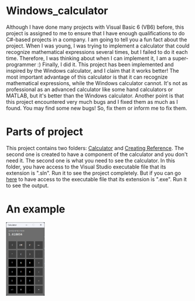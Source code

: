 # Windows_calculator
Although I have done many projects with Visual Basic 6 (VB6) before, this project is assigned to me to ensure that I have enough qualifications to do C#-based projects in a company. I am going to tell you a fun fact about the project. When I was young, I was trying to implement a calculator that could recognize mathematical expressions several times, but I failed to do it each time. Therefore, I was thinking about when I can implement it, I am a super-programmer :) Finally, I did it.
This project has been implemented and inspired by the Windows calculator, and I claim that it works better! The most important advantage of this calculator is that it can recognize mathematical expressions, while the Windows calculator cannot. It's not as professional as an advanced calculator like some hand calculators or MATLAB, but it's better than the Windows calculator.
Another point is that this project encountered very much bugs and I fixed them as much as I found. You may find some new bugs! So, fix them or inform me to fix them.
# Parts of project
This project contains two folders: [Calculator](https://github.com/mahdimoeini8102/Windows_calculator/tree/main/Project_Calculator/Calculator) and [Creating Reference](https://github.com/mahdimoeini8102/Windows_calculator/tree/main/Project_Calculator/Creating%20Reference/MyClassLibrary). The second one is created to have a component of the calculator and you don't need it. The second one is what you need to see the calculator. In this folder, you have access to the Visual Studio executable file that its extension is ".sln". Run it to see the project completely. But if you can go [here](https://github.com/mahdimoeini8102/Windows_calculator/tree/main/Project_Calculator/Calculator/Calculator/bin/Debug) to have access to the executable file that its extension is ".exe". Run it to see the output.
# An example
<img src="Example.png" height="200"/>
